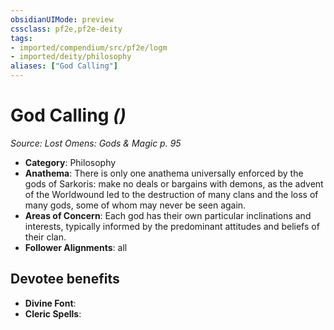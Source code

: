 ```yaml
---
obsidianUIMode: preview
cssclass: pf2e,pf2e-deity
tags:
- imported/compendium/src/pf2e/logm
- imported/deity/philosophy
aliases: ["God Calling"]
---
```

# God Calling *()*  
*Source: Lost Omens: Gods & Magic p. 95*  

- **Category**: Philosophy
- **Anathema**: There is only one anathema universally enforced by the gods of Sarkoris: make no deals or bargains with demons, as the advent of the Worldwound led to the destruction of many clans and the loss of many gods, some of whom may never be seen again.
- **Areas of Concern**: Each god has their own particular inclinations and interests, typically informed by the predominant attitudes and beliefs of their clan.
- **Follower Alignments**: all

## Devotee benefits

- **Divine Font**: 
- **Cleric Spells**: